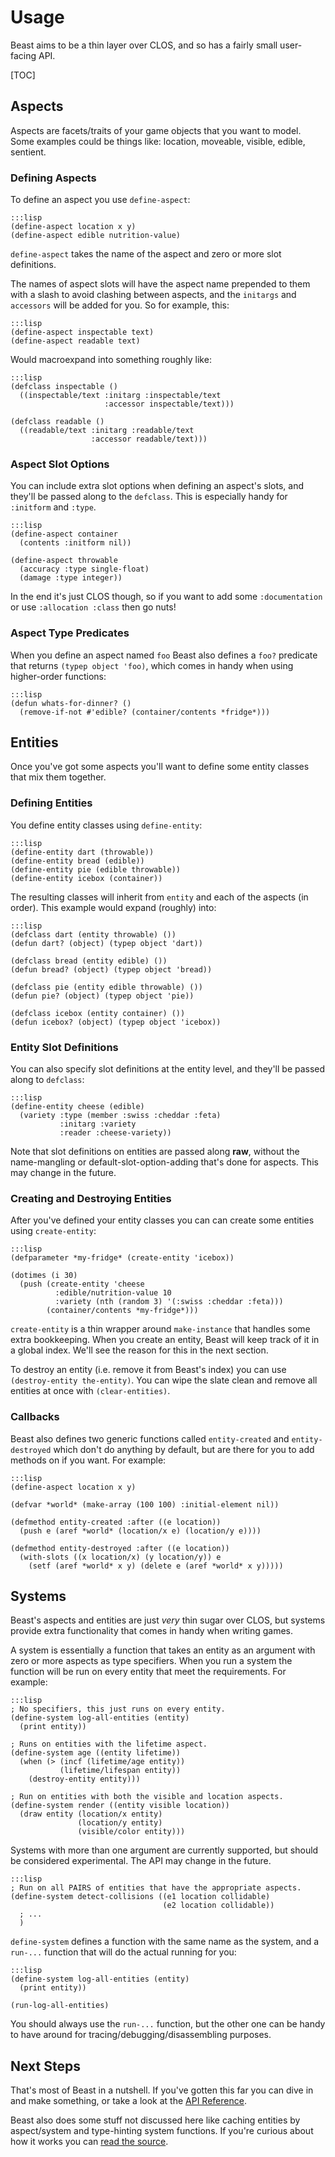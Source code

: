 Usage
=====

Beast aims to be a thin layer over CLOS, and so has a fairly small user-facing
API.

[TOC]

Aspects
-------

Aspects are facets/traits of your game objects that you want to model.  Some
examples could be things like: location, moveable, visible, edible, sentient.

### Defining Aspects

To define an aspect you use `define-aspect`:

    :::lisp
    (define-aspect location x y)
    (define-aspect edible nutrition-value)

`define-aspect` takes the name of the aspect and zero or more slot definitions.

The names of aspect slots will have the aspect name prepended to them with
a slash to avoid clashing between aspects, and the `initargs` and `accessors`
will be added for you.  So for example, this:

    :::lisp
    (define-aspect inspectable text)
    (define-aspect readable text)

Would macroexpand into something roughly like:

    :::lisp
    (defclass inspectable ()
      ((inspectable/text :initarg :inspectable/text
                         :accessor inspectable/text)))

    (defclass readable ()
      ((readable/text :initarg :readable/text
                      :accessor readable/text)))

### Aspect Slot Options

You can include extra slot options when defining an aspect's slots, and they'll
be passed along to the `defclass`.  This is especially handy for `:initform`
and `:type`.

    :::lisp
    (define-aspect container
      (contents :initform nil))

    (define-aspect throwable
      (accuracy :type single-float)
      (damage :type integer))

In the end it's just CLOS though, so if you want to add some `:documentation` or
use `:allocation :class` then go nuts!

### Aspect Type Predicates

When you define an aspect named `foo` Beast also defines a `foo?` predicate that
returns `(typep object 'foo)`, which comes in handy when using higher-order
functions:

    :::lisp
    (defun whats-for-dinner? ()
      (remove-if-not #'edible? (container/contents *fridge*)))

Entities
--------

Once you've got some aspects you'll want to define some entity classes that mix
them together.

### Defining Entities

You define entity classes using `define-entity`:

    :::lisp
    (define-entity dart (throwable))
    (define-entity bread (edible))
    (define-entity pie (edible throwable))
    (define-entity icebox (container))

The resulting classes will inherit from `entity` and each of the aspects (in
order).  This example would expand (roughly) into:

    :::lisp
    (defclass dart (entity throwable) ())
    (defun dart? (object) (typep object 'dart))

    (defclass bread (entity edible) ())
    (defun bread? (object) (typep object 'bread))

    (defclass pie (entity edible throwable) ())
    (defun pie? (object) (typep object 'pie))

    (defclass icebox (entity container) ())
    (defun icebox? (object) (typep object 'icebox))

### Entity Slot Definitions

You can also specify slot definitions at the entity level, and they'll be passed
along to `defclass`:

    :::lisp
    (define-entity cheese (edible)
      (variety :type (member :swiss :cheddar :feta)
               :initarg :variety
               :reader :cheese-variety))

Note that slot definitions on entities are passed along **raw**, without the
name-mangling or default-slot-option-adding that's done for aspects.  This may
change in the future.

### Creating and Destroying Entities

After you've defined your entity classes you can can create some entities using
`create-entity`:

    :::lisp
    (defparameter *my-fridge* (create-entity 'icebox))

    (dotimes (i 30)
      (push (create-entity 'cheese
              :edible/nutrition-value 10
              :variety (nth (random 3) '(:swiss :cheddar :feta)))
            (container/contents *my-fridge*)))

`create-entity` is a thin wrapper around `make-instance` that handles some extra
bookkeeping.  When you create an entity, Beast will keep track of it in a global
index.  We'll see the reason for this in the next section.

To destroy an entity (i.e. remove it from Beast's index) you can use
`(destroy-entity the-entity)`.  You can wipe the slate clean and remove all
entities at once with `(clear-entities)`.

### Callbacks

Beast also defines two generic functions called `entity-created` and
`entity-destroyed` which don't do anything by default, but are there for you to
add methods on if you want.  For example:

    :::lisp
    (define-aspect location x y)

    (defvar *world* (make-array (100 100) :initial-element nil))

    (defmethod entity-created :after ((e location))
      (push e (aref *world* (location/x e) (location/y e))))

    (defmethod entity-destroyed :after ((e location))
      (with-slots ((x location/x) (y location/y)) e
        (setf (aref *world* x y) (delete e (aref *world* x y)))))


Systems
-------

Beast's aspects and entities are just *very* thin sugar over CLOS, but systems
provide extra functionality that comes in handy when writing games.

A system is essentially a function that takes an entity as an argument with
zero or more aspects as type specifiers.  When you run a system the function
will be run on every entity that meet the requirements.  For example:

    :::lisp
    ; No specifiers, this just runs on every entity.
    (define-system log-all-entities (entity)
      (print entity))

    ; Runs on entities with the lifetime aspect.
    (define-system age ((entity lifetime))
      (when (> (incf (lifetime/age entity))
               (lifetime/lifespan entity))
        (destroy-entity entity)))

    ; Run on entities with both the visible and location aspects.
    (define-system render ((entity visible location))
      (draw entity (location/x entity)
                   (location/y entity)
                   (visible/color entity)))

Systems with more than one argument are currently supported, but should be
considered experimental.  The API may change in the future.

    :::lisp
    ; Run on all PAIRS of entities that have the appropriate aspects.
    (define-system detect-collisions ((e1 location collidable)
                                      (e2 location collidable))
      ; ...
      )

`define-system` defines a function with the same name as the system, and
a `run-...` function that will do the actual running for you:

    :::lisp
    (define-system log-all-entities (entity)
      (print entity))

    (run-log-all-entities)

You should always use the `run-...` function, but the other one can be handy to
have around for tracing/debugging/disassembling purposes.

Next Steps
----------

That's most of Beast in a nutshell.  If you've gotten this far you can dive in
and make something, or take a look at the [API Reference](../reference/).

Beast also does some stuff not discussed here like caching entities by
aspect/system and type-hinting system functions.  If you're curious about how it
works you can [read the source](http://bitbucket.org/sjl/beast/src/).
